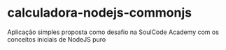 # calculadora-nodejs-commonjs
Aplicação simples proposta como desafio na SoulCode Academy com os conceitos iniciais de NodeJS puro
